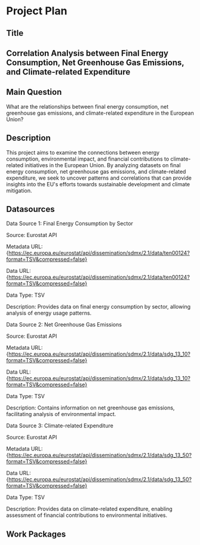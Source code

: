 # Project Plan

## Title
<!-- Give your project a short title. -->
## Correlation Analysis between Final Energy Consumption, Net Greenhouse Gas Emissions, and Climate-related Expenditure

## Main Question

<!-- Think about one main question you want to answer based on the data. -->
What are the relationships between final energy consumption, net greenhouse gas emissions, and climate-related expenditure in the European Union?

## Description

<!-- Describe your data science project in max. 200 words. Consider writing about why and how you attempt it. -->
This project aims to examine the connections between energy consumption, environmental impact, and financial contributions to climate-related initiatives in the European Union. By analyzing datasets on final energy consumption, net greenhouse gas emissions, and climate-related expenditure, we seek to uncover patterns and correlations that can provide insights into the EU's efforts towards sustainable development and climate mitigation.

## Datasources

<!-- Describe each datasources you plan to use in a section. Use the prefic "DatasourceX" where X is the id of the datasource. -->


Data Source 1: Final Energy Consumption by Sector

Source: Eurostat API

Metadata URL: {https://ec.europa.eu/eurostat/api/dissemination/sdmx/2.1/data/ten00124?format=TSV&compressed=false}

Data URL: {https://ec.europa.eu/eurostat/api/dissemination/sdmx/2.1/data/ten00124?format=TSV&compressed=false}

Data Type: TSV

Description: Provides data on final energy consumption by sector, allowing analysis of energy usage patterns.



Data Source 2: Net Greenhouse Gas Emissions

Source: Eurostat API

Metadata URL: {https://ec.europa.eu/eurostat/api/dissemination/sdmx/2.1/data/sdg_13_10?format=TSV&compressed=false}

Data URL: {https://ec.europa.eu/eurostat/api/dissemination/sdmx/2.1/data/sdg_13_10?format=TSV&compressed=false}

Data Type: TSV

Description: Contains information on net greenhouse gas emissions, facilitating analysis of environmental impact.




Data Source 3: Climate-related Expenditure

Source: Eurostat API

Metadata URL: {https://ec.europa.eu/eurostat/api/dissemination/sdmx/2.1/data/sdg_13_50?format=TSV&compressed=false}

Data URL: {https://ec.europa.eu/eurostat/api/dissemination/sdmx/2.1/data/sdg_13_50?format=TSV&compressed=false}

Data Type: TSV

Description: Provides data on climate-related expenditure, enabling assessment of financial contributions to environmental initiatives.


## Work Packages

<!-- List of work packages ordered sequentially, each pointing to an issue with more details. -->


